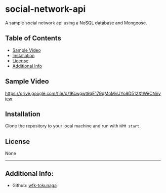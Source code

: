 # social-network-api
A sample social network api using a NoSQL database and Mongoose.

## Table of Contents
- [Sample Video](#sample-video)
- [Installation](#installation)
- [License](#license)
- [Additional Info](#additional-info)

## Sample Video
https://drive.google.com/file/d/1Kcwgwt9qE179qMoMvUYo8D512XtWeCNi/view 

## Installation
Clone the repository to your local machine and run with `NPM start`.

## License
None

---

## Additional Info:
- Github: [wfk-tokunaga](https://github.com/wfk-tokunaga)
